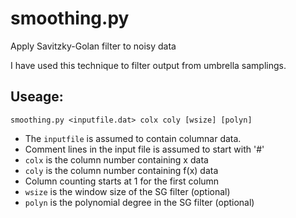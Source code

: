 # smoothing.py
Apply Savitzky-Golan filter to noisy data

I have used this technique to filter output from umbrella samplings.

##  Useage:

`smoothing.py <inputfile.dat> colx coly [wsize] [polyn]`

* The `inputfile` is assumed to contain columnar data.
* Comment lines in the input file is assumed to start with '#'
* `colx` is the column number containing x data
* `coly` is the column number containing f(x) data
* Column counting starts at 1 for the first column
* `wsize` is the window size of the SG filter (optional)
* `polyn` is the polynomial degree in the SG filter (optional)

